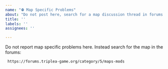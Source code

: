 ```yaml
---
name: "⛔ Map Specific Problems"
about: "Do not post here, search for a map discussion thread in forums: https://forums.triplea-game.org/category/5/maps-mods"
title: ''
labels: ''
assignees: ''

---
```


Do not report map specific problems here. Instead search for the map
in the forums:

     https://forums.triplea-game.org/category/5/maps-mods

